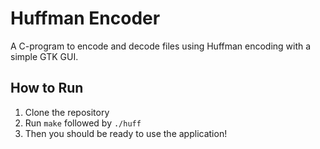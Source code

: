 # Huffman Encoder
A C-program to encode and decode files using Huffman encoding with a simple GTK GUI.

## How to Run
1. Clone the repository
2. Run `make` followed by `./huff`
3. Then you should be ready to use the application!
